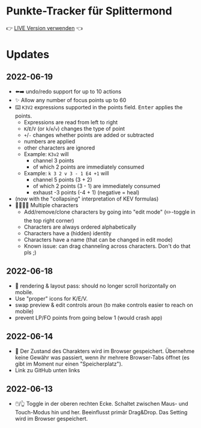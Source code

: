 # Punkte-Tracker für Splittermond

👉 [LIVE Version verwenden](https://splitracker.klauser.link/) 👈

# Updates

## 2022-06-19
* ⬅️➡️ undo/redo support for up to 10 actions
* ✨ Allow any number of focus points up to 60 
* ⌨️ `K3V2` expressions supported in the points field. <kbd>Enter</kbd> applies the points.
  * Expressions are read from left to right 
  * `K`/`E`/`V` (or `k`/`e`/`v`) changes the type of point
  * `+`/`-` changes whether points are added or subtracted
  * numbers are applied
  * other characters are ignored
  * Example: `K3v2` will
    * channel 3 points
    * of which 2 points are immediately consumed
  * Example: `k 3 2 v 3 - 1 E4 +1` will
    * channel 5 points (3 + 2)
    * of which 2 points (3 - 1) are immediately consumed
    * exhaust -3 points (-4 + 1) (negative = heal)
* (now with the "collapsing" interpretation of KEV formulas)
* 👨‍👩‍👧‍👦 Multiple characters
  * Add/remove/clone characters by going into "edit mode" (✏️-toggle in the top right corner)
  * Characters are always ordered alphabetically
  * Characters have a (hidden) identity
  * Characters have a name (that can be changed in edit mode)
  * Known issue: can drag channeling across characters. Don't do that pls ;) 

## 2022-06-18

* 💄 rendering & layout pass: should no longer scroll horizontally on mobile. 
* Use "proper" icons for K/E/V.
* swap preview & edit controls aroun (to make controls easier to reach on mobile)
* prevent LP/FO points from going below 1 (would crash app)

## 2022-06-14

* 🧠 Der Zustand des Charakters wird im Browser gespeichert. Übernehme keine Gewähr was passiert, wenn ihr mehrere
  Browser-Tabs öffnet (es gibt im Moment nur einen "Speicherplatz").
* Link zu GitHub unten links

## 2022-06-13

* 🖱️/👆 Toggle in der oberen rechten Ecke. Schaltet zwischen Maus- und Touch-Modus hin und her. Beeinflusst primär
  Drag&Drop. Das Setting wird im Browser gespeichert.
